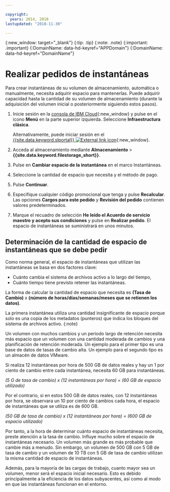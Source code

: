 ```yaml
---

copyright:
  years: 2014, 2018
lastupdated: "2018-11-30"

---
```

{:new_window: target="_blank"}
{:tip: .tip}
{:note: .note}
{:important: .important}
{:DomainName: data-hd-keyref="APPDomain"}
{:DomainName: data-hd-keyref="DomainName"}

# Realizar pedidos de instantáneas

Para crear instantáneas de su volumen de almacenamiento, automática o manualmente, necesita adquirir espacio para mantenerlas. Puede adquirir capacidad hasta la cantidad de su volumen de almacenamiento (durante la adquisición del volumen inicial o posteriormente siguiendo estos pasos).

1. Inicie sesión en la [consola de IBM Cloud](https://{DomainName}/catalog/){:new_window} y pulse en el icono **Menú** en la parte superior izquierda. Seleccione **Infraestructura clásica**.

   Alternativamente, puede iniciar sesión en el [{{site.data.keyword.slportal}} ![External link icon](../../icons/launch-glyph.svg "External link icon")](https://control.softlayer.com/){:new_window}.
2. Acceda al almacenamiento mediante **Almacenamiento** > **{{site.data.keyword.filestorage_short}}**.
3. Pulse en **Cambiar espacio de la instantánea** en el marco Instantáneas.
4. Seleccione la cantidad de espacio que necesita y el método de pago.
5. Pulse **Continuar**.
6. Especifique cualquier código promocional que tenga y pulse **Recalcular**. Las opciones **Cargos para este pedido** y **Revisión del pedido** contienen valores predeterminados.
7. Marque el recuadro de selección **He leído el Acuerdo de servicio maestro y acepto sus condiciones** y pulse en **Realizar pedido**. El espacio de instantáneas se suministrará en unos minutos.

## Determinación de la cantidad de espacio de instantáneas que se debe pedir

Como norma general, el espacio de instantáneas que utilizan las instantáneas se basa en dos factores clave:
- Cuánto cambia el sistema de archivos activo a lo largo del tiempo,
- Cuánto tiempo tiene previsto retener las instantáneas.  

La forma de calcular la cantidad de espacio que necesita es **(Tasa de Cambio)** x **(número de horas/días/semanas/meses que se retienen los datos)**.  

La primera instantánea utiliza una cantidad insignificante de espacio porque solo es una copia de los metadatos (punteros) que indica los bloques del sistema de archivos activo.
{:note}

Un volumen con muchos cambios y un periodo largo de retención necesita más espacio que un volumen con una cantidad moderada de cambios y una planificación de retención moderada. Un ejemplo para el primer tipo es una base de datos de tasas de cambio alta. Un ejemplo para el segundo tipo es un almacén de datos VMware.

Si realiza 12 instantáneas por hora de 500 GB de datos reales y hay un 1 por ciento de cambio entre cada instantánea, necesita 60 GB para instantáneas.

*(5 G de tasa de cambio) x (12 instantáneas por hora) = (60 GB de espacio utilizado)*

Por el contrario, si en estos 500 GB de datos reales, con 12 instantáneas por hora, se observara un 10 por ciento de cambios cada hora, el espacio de instantáneas que se utiliza es de 600 GB.

*(50 GB de tasa de cambio) x (12 instantáneas por hora) = (600 GB de espacio utilizado)*

Por tanto, a la hora de determinar cuánto espacio de instantáneas necesita, preste atención a la tasa de cambio. Influye mucho sobre el espacio de instantáneas necesario. Un volumen más grande es más probable que cambie más a menudo. Sin embargo, un volumen de 500 GB con 5 GB de tasa de cambio y un volumen de 10 TB con 5 GB de tasa de cambio utilizan la misma cantidad de espacio de instantáneas.

Además, para la mayoría de las cargas de trabajo, cuanto mayor sea un volumen, menor será el espacio inicial necesario. Esto es debido principalmente a la eficiencia de los datos subyacentes, así como al modo en que las instantáneas funcionan en el entorno.
